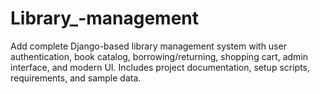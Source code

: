 # Library_-management
Add complete Django-based library management system with user authentication, book catalog, borrowing/returning, shopping cart, admin interface, and modern UI. Includes project documentation, setup scripts, requirements, and sample data.

